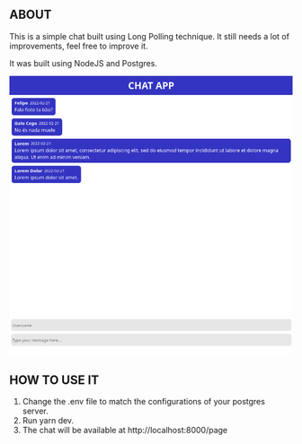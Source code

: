 ## ABOUT 
This is a simple chat built using Long Polling technique.
It still needs a lot of improvements, feel free to improve it.

It was built using NodeJS and Postgres. 

![Site view](https://github.com/felipemartins334/node-long-polling-chat/blob/main/assets/images/picture.png?raw=true)


## HOW TO USE IT
1. Change the .env file to match the configurations of your postgres server.
2. Run yarn dev.
3. The chat will be available at http://localhost:8000/page